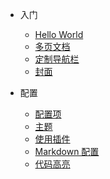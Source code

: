 - 入门

  - [Hello World](Java/helloworld.md)
  - [多页文档](zh-cn/more-pages.md)
  - [定制导航栏](zh-cn/custom-navbar.md)
  - [封面](zh-cn/cover.md)


- 配置
  - [配置项](zh-cn/configuration.md)
  - [主题](zh-cn/themes.md)
  - [使用插件](zh-cn/plugins.md)
  - [Markdown 配置](zh-cn/markdown.md)
  - [代码高亮](zh-cn/language-highlight.md)